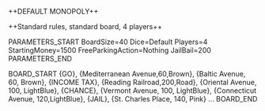 ++DEFAULT MONOPOLY++

++Standard rules, standard board, 4 players++

PARAMETERS_START
BoardSize=40
Dice=Default
Players=4
StartingMoney=1500
FreeParkingAction=Nothing
JailBail=200
PARAMETERS_END


BOARD_START
{GO},
{Mediterranean Avenue,60,Brown},
{Baltic Avenue, 60, Brown},
{INCOME TAX},
{Reading Railroad,200,Road},
{Oriental Avenue, 100, LightBlue},
{CHANCE},
{Vermont Avenue, 100, LightBlue},
{Connecticut Avenue, 120,LightBlue},
{JAIL},
{St. Charles Place, 140, Pink}
...
BOARD_END


